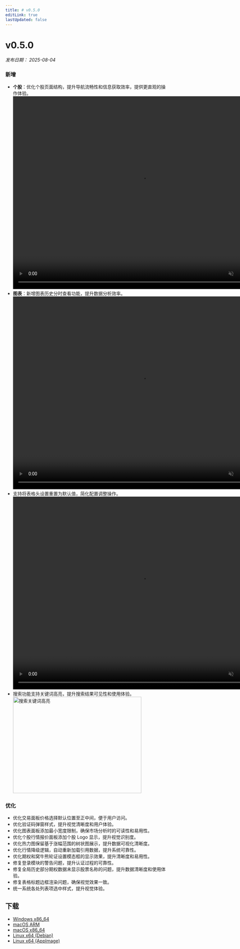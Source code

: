 ```yaml
---
title: # v0.5.0
editLink: true
lastUpdated: false
---
```


# v0.5.0 

_发布日期： 2025-08-04_

### 新增

- **个股**：优化个股页面结构，提升导航流畅性和信息获取效率，提供更直观的操作体验。  
  <video src="https://assets.lbctrl.com/uploads/2bb06cdf-c5c5-4f03-8158-d141d0e70fbe/stocks-layout.mp4" width="800" height="600" type="video/mp4" autoplay muted loop>您的浏览器不支持视频标签。</video>
- **图表**：新增图表历史分时查看功能，提升数据分析效率。  
  <video src="https://assets.lbctrl.com/uploads/b741351f-a903-4202-9e1a-a975c4299032/history-timeline.mp4" width="800" height="600" type="video/mp4" autoplay muted loop>您的浏览器不支持视频标签。</video>
- 支持将表格头设置重置为默认值，简化配置调整操作。  
  <video src="https://assets.lbctrl.com/uploads/5d0c6b1d-2fa0-4cbd-ba3c-289afd1f6064/table-setting.mp4" width="800" height="600" type="video/mp4" autoplay muted loop>您的浏览器不支持视频标签。</video>
- 搜索功能支持关键词高亮，提升搜索结果可见性和使用体验。  
  <img src="https://assets.lbctrl.com/uploads/8d79d0f4-a0cc-4b6d-b935-387cef576d77/search-highlight.png" alt="搜索关键词高亮" width="400" height="300">

### 优化

- 优化交易面板价格选择默认位置至正中间，便于用户访问。
- 优化验证码弹窗样式，提升视觉清晰度和用户体验。
- 优化图表面板添加最小宽度限制，确保市场分析时的可读性和易用性。
- 优化个股行情报价面板添加个股 Logo 显示，提升视觉识别度。
- 优化热力图保留基于涨幅范围的树状图展示，提升数据可视化清晰度。
- 优化行情降级逻辑，自动重新加载引用数据，提升系统可靠性。
- 优化期权和窝牛熊轮证设置模态框的显示效果，提升清晰度和易用性。
- 修复登录模块的警告问题，提升认证过程的可靠性。
- 修复全局历史部分期权数据未显示股票名称的问题，提升数据清晰度和使用体验。
- 修复表格标题边框渲染问题，确保视觉效果一致。
- 统一系统各处列表项选中样式，提升视觉体验。

## 下载

- [Windows x86_64](https://assets.lbkrs.com/github/release/longbridge-desktop/stable/longbridge-v0.5.0-windows-x86_64.exe)
- [macOS ARM](https://assets.lbkrs.com/github/release/longbridge-desktop/stable/longbridge-v0.5.0-macos-aarch64.dmg)
- [macOS x86_64](https://assets.lbkrs.com/github/release/longbridge-desktop/stable/longbridge-v0.5.0-macos-x86_64.dmg)
- [Linux x64 (Debian)](https://assets.lbkrs.com/github/release/longbridge-desktop/stable/longbridge-v0.5.0-linux-x86_64.deb)
- [Linux x64 (AppImage)](https://assets.lbkrs.com/github/release/longbridge-desktop/stable/longbridge-v0.5.0-linux-x86_64.AppImage)
